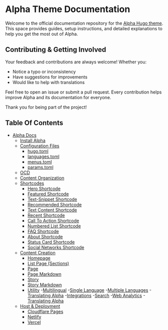 # Alpha Theme Documentation

Welcome to the official documentation repository for the [Alpha Hugo theme](https://alpha.oxypteros.com/). This space provides guides, setup instructions, and detailed explanations to help you get the most out of Alpha.

## Contributing & Getting Involved
Your feedback and contributions are always welcome! Whether you:
- Notice a typo or inconsistency
- Have suggestions for improvements
- Would like to help with translations

Feel free to open an issue or submit a pull request. Every contribution helps improve Alpha and its documentation for everyone.

Thank you for being part of the project!

## Table Of Contents
- [Alpha Docs](https://alpha.oxypteros.com/docs)
  - [Install Alpha](https://alpha.oxypteros.com/docs/install-alpha)
  - [Configuration Files](https://alpha.oxypteros.com/docs/config)
    - [hugo.toml](https://alpha.oxypteros.com/docs/config/hugo-toml)
    - [languages.toml](https://alpha.oxypteros.com/docs/config/languages-toml) 
    - [menus.toml](https://alpha.oxypteros.com/docs/config/menu-toml)
    - [params.toml](https://alpha.oxypteros.com/docs/config/params-toml)
  - [OCD](https://alpha.oxypteros.com/docs/ocd)
  - [Content Organization](https://alpha.oxypteros.com/docs/content-organization)
  - [Shortcodes](https://alpha.oxypteros.com/docs/shortcodes)
    - [Hero Shortcode](https://alpha.oxypteros.com/docs/shortcodes/hero)
    - [Featured Shortcode](https://alpha.oxypteros.com/docs/shortcodes/featured)
    - [Text-Snippet Shortcode](https://alpha.oxypteros.com/docs/shortcodes/text-snippet)
    - [Recommended Shortcode](https://alpha.oxypteros.com/docs/shortcodes/recommended)
    - [Text Content Shortcode](https://alpha.oxypteros.com/docs/shortcodes/text-content)
    - [Recent Shortcode](https://alpha.oxypteros.com/docs/shortcodes/recent)
    - [Call To Action Shortcode](https://alpha.oxypteros.com/docs/shortcodes/cta)
    - [Numbered List Shortcode](https://alpha.oxypteros.com/docs/shortcodes/num-list)
    - [FAQ Shortcode](https://alpha.oxypteros.com/docs/shortcodes/faq)
    - [About Shortcode](https://alpha.oxypteros.com/docs/shortcodes/about)
    - [Status Card Shortcode](https://alpha.oxypteros.com/docs/shortcodes/status-card)
    - [Social Networks Shortcode](https://alpha.oxypteros.com/docs/shortcodes/social)
  - [Content Creation](https://alpha.oxypteros.com/docs/content-creation)
    - [Homepage](https://alpha.oxypteros.com/docs/content-creation/homepage)
    - [List Page (Sections)](https://alpha.oxypteros.com/docs/content-creation/list)
    - [Page](https://alpha.oxypteros.com/docs/content-creation/page)
    - [Page Markdown](https://alpha.oxypteros.com/docs/content-creation/page-markdown)
    - [Story](https://alpha.oxypteros.com/docs/content-creation/story)
    - [Story Markdown](https://alpha.oxypteros.com/docs/content-creation/story-markdown)
    - [Utility](https://alpha.oxypteros.com/docs/content-creation/utility)
  -[Multilingual](https://alpha.oxypteros.com/docs/multilingual)
    -[Single Language](https://alpha.oxypteros.com/docs/multilingual/single-language)
    -[Multiple Languages](https://alpha.oxypteros.com/docs/multilingual/multiple-languages)
    -[Translating Alpha](https://alpha.oxypteros.com/docs/multilingual/translating-alpha)
  -[Integrations](https://alpha.oxypteros.com/docs/integrations)
    -[Search](https://alpha.oxypteros.com/docs/integrations/search)
    -[Web Analytics](https://alpha.oxypteros.com/docs/integrations/analytics)
    -[Translating Alpha](https://alpha.oxypteros.com/docs/multilingual/translating-alpha)
  - [Host & Deployment](https://alpha.oxypteros.com/docs/deployment)
    - [Cloudflare Pages](https://alpha.oxypteros.com/docs/depoyment/cloudflare)
    - [Netlify](https://alpha.oxypteros.com/docs/deployment/netlify)
    - [Vercel](https://alpha.oxypteros.com/docs/deployment/vercel)
<!--
```


├── Integrations (Category: Integrations)
│   ├── Pagefind
│   ├── Contact (to-do)
│   └── Goatcounter
├── Deployment (Category: Deployment)
│   ├── Cloudflare Pages
│   ├── Vercel 
│   └── Netlify
├── Update Alpha and Hugo (Category: Maintenance) (To do)
├── Devloping Alphs (Category: ???) (To do)
│   ├── Node.js 
│   ├── Tailwind (To do)
│   └── Vanilla CSS
└── Contribute (Category: ???) (To do)
```
-->
